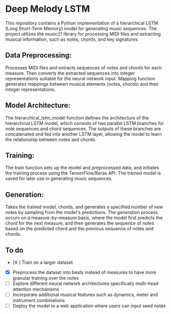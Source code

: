 # Deep Melody LSTM

This repository contains a Python implementation of a hierarchical LSTM (Long Short-Term Memory) model for generating music sequences. The project utilizes the music21 library for processing MIDI files and extracting musical information, such as notes, chords, and key signatures.

## Data Preprocessing:
Processes MIDI files and extracts sequences of notes and chords for each measure.
Then converts the extracted sequences into integer representations suitable for the neural network input. Mapping function generates mappings between musical elements (notes, chords) and their integer representations.
## Model Architecture:
The hierarchical_lstm_model function defines the architecture of the hierarchical LSTM model, which consists of two parallel LSTM branches for note sequences and chord sequences. The outputs of these branches are concatenated and fed into another LSTM layer, allowing the model to learn the relationship between notes and chords.
## Training:
The train function sets up the model and preprocessed data, and initiates the training process using the TensorFlow/Keras API. The trained model is saved for later use in generating music sequences.
## Generation:
Takes the trained model, chords, and generates a specified number of new notes by sampling from the model's predictions. The generation process occurs on a measure-by-measure basis, where the model first predicts the chord for the next measure, and then generates the sequence of notes based on the predicted chord and the previous sequence of notes and chords.

## To do 
- [X ] Train on a larger dataset
- [X] Preprocess the dataset into beats instead of measures to have more granular training over the notes
- [ ] Explore different neural network architectures specifically multi-head attention mechanisms
- [ ] Incorporate additional musical features such as dynamics, meter and instrument combinations
- [ ] Deploy the model to a web application where users can input seed notes 
